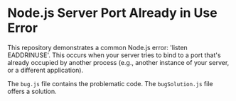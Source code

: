 # Node.js Server Port Already in Use Error

This repository demonstrates a common Node.js error: 'listen EADDRINUSE'. This occurs when your server tries to bind to a port that's already occupied by another process (e.g., another instance of your server, or a different application).

The `bug.js` file contains the problematic code. The `bugSolution.js` file offers a solution.
